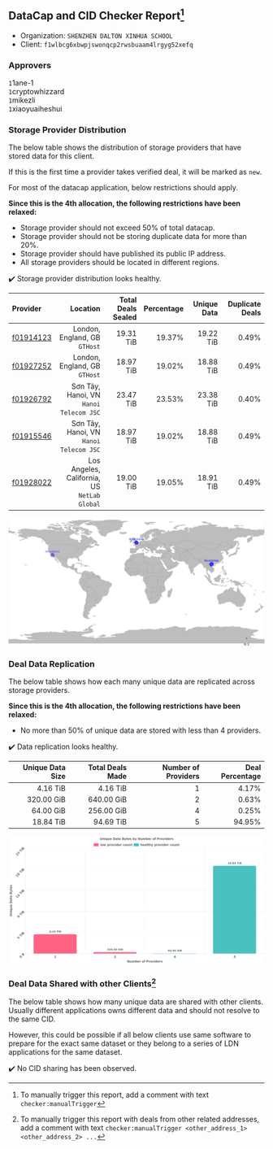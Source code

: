 ## DataCap and CID Checker Report[^1]
 - Organization: `SHENZHEN DALTON XINHUA SCHOOL`
 - Client: `f1wlbcg6xbwpjswonqcp2rwsbuaam4lrgyg52xefq`
### Approvers
`1`1ane-1<br/>`1`cryptowhizzard<br/>`1`mikezli<br/>`1`xiaoyuaiheshui

### Storage Provider Distribution
The below table shows the distribution of storage providers that have stored data for this client.

If this is the first time a provider takes verified deal, it will be marked as `new`.

For most of the datacap application, below restrictions should apply.

**Since this is the 4th allocation, the following restrictions have been relaxed:**
 - Storage provider should not exceed 50% of total datacap.
 - Storage provider should not be storing duplicate data for more than 20%.
 - Storage provider should have published its public IP address.
 - All storage providers should be located in different regions.

✔️ Storage provider distribution looks healthy.

| Provider                                              |                                        Location | Total Deals Sealed | Percentage | Unique Data | Duplicate Deals |
| :---------------------------------------------------- | ----------------------------------------------: | -----------------: | ---------: | ----------: | --------------: |
| [f01914123](https://filfox.info/en/address/f01914123) |                London, England, GB<br/>`GTHost` |          19.31 TiB |     19.37% |   19.22 TiB |           0.49% |
| [f01927252](https://filfox.info/en/address/f01927252) |                London, England, GB<br/>`GTHost` |          18.97 TiB |     19.02% |   18.88 TiB |           0.49% |
| [f01926792](https://filfox.info/en/address/f01926792) |      Sơn Tây, Hanoi, VN<br/>`Hanoi Telecom JSC` |          23.47 TiB |     23.53% |   23.38 TiB |           0.40% |
| [f01915546](https://filfox.info/en/address/f01915546) |      Sơn Tây, Hanoi, VN<br/>`Hanoi Telecom JSC` |          18.97 TiB |     19.02% |   18.88 TiB |           0.49% |
| [f01928022](https://filfox.info/en/address/f01928022) | Los Angeles, California, US<br/>`NetLab Global` |          19.00 TiB |     19.05% |   18.91 TiB |           0.49% |

<img src="https://raw.githubusercontent.com/data-preservation-programs/filplus-checker-assets/main/filecoin-project/filecoin-plus-large-datasets/issues/516/1677654284242.png"/>

### Deal Data Replication
The below table shows how each many unique data are replicated across storage providers.


**Since this is the 4th allocation, the following restrictions have been relaxed:**
- No more than 50% of unique data are stored with less than 4 providers.

✔️ Data replication looks healthy.

| Unique Data Size | Total Deals Made | Number of Providers | Deal Percentage |
| ---------------: | ---------------: | ------------------: | --------------: |
|         4.16 TiB |         4.16 TiB |                   1 |           4.17% |
|       320.00 GiB |       640.00 GiB |                   2 |           0.63% |
|        64.00 GiB |       256.00 GiB |                   4 |           0.25% |
|        18.84 TiB |        94.69 TiB |                   5 |          94.95% |

<img src="https://raw.githubusercontent.com/data-preservation-programs/filplus-checker-assets/main/filecoin-project/filecoin-plus-large-datasets/issues/516/1677654284955.png"/>

### Deal Data Shared with other Clients[^3]
The below table shows how many unique data are shared with other clients.
Usually different applications owns different data and should not resolve to the same CID.

However, this could be possible if all below clients use same software to prepare for the exact same dataset or they belong to a series of LDN applications for the same dataset.

✔️ No CID sharing has been observed.

[^1]: To manually trigger this report, add a comment with text `checker:manualTrigger`

[^2]: Deals from those addresses are combined into this report as they are specified with `checker:manualTrigger`

[^3]: To manually trigger this report with deals from other related addresses, add a comment with text `checker:manualTrigger <other_address_1> <other_address_2> ...`
